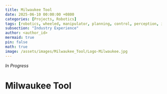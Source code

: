 ```yaml
---
title: Milwaukee Tool
date: 2025-06-10 00:00:00 +0800
categories: [Projects, Robotics]
tags: [robotics, wheeled, manipulator, planning, control, perception, industry]     # TAG names should always be lowercase
subsection: "Industry Experience"
author: <author_id>
mermaid: true
pin: false
math: true
image: /assets/images/Milwaukee_Tool/Logo-Milwaukee.jpg
---
```


*In Progress*

# Milwaukee Tool
